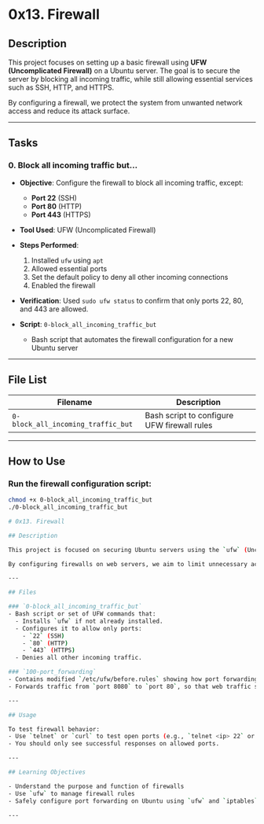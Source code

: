 # 0x13. Firewall

## Description

This project focuses on setting up a basic firewall using **UFW (Uncomplicated Firewall)** on a Ubuntu server. The goal is to secure the server by blocking all incoming traffic, while still allowing essential services such as SSH, HTTP, and HTTPS.

By configuring a firewall, we protect the system from unwanted network access and reduce its attack surface.

---

## Tasks

### 0. Block all incoming traffic but...

- **Objective**: Configure the firewall to block all incoming traffic, except:
  - **Port 22** (SSH)
  - **Port 80** (HTTP)
  - **Port 443** (HTTPS)

- **Tool Used**: UFW (Uncomplicated Firewall)

- **Steps Performed**:
  1. Installed `ufw` using `apt`
  2. Allowed essential ports
  3. Set the default policy to deny all other incoming connections
  4. Enabled the firewall

- **Verification**: Used `sudo ufw status` to confirm that only ports 22, 80, and 443 are allowed.

- **Script**: `0-block_all_incoming_traffic_but`
  - Bash script that automates the firewall configuration for a new Ubuntu server

---

## File List

| Filename                         | Description                                              |
|----------------------------------|----------------------------------------------------------|
| `0-block_all_incoming_traffic_but` | Bash script to configure UFW firewall rules             |

---

## How to Use

### Run the firewall configuration script:

```bash
chmod +x 0-block_all_incoming_traffic_but
./0-block_all_incoming_traffic_but

# 0x13. Firewall

## Description

This project is focused on securing Ubuntu servers using the `ufw` (Uncomplicated Firewall). It demonstrates how to set up a basic firewall configuration, allow essential services, and implement port forwarding.

By configuring firewalls on web servers, we aim to limit unnecessary access while enabling legitimate traffic for services such as SSH, HTTP, and HTTPS.

---

## Files

### `0-block_all_incoming_traffic_but`
- Bash script or set of UFW commands that:
  - Installs `ufw` if not already installed.
  - Configures it to allow only ports:
    - `22` (SSH)
    - `80` (HTTP)
    - `443` (HTTPS)
  - Denies all other incoming traffic.

### `100-port_forwarding`
- Contains modified `/etc/ufw/before.rules` showing how port forwarding was configured.
- Forwards traffic from `port 8080` to `port 80`, so that web traffic sent to 8080 is served by Nginx (which listens on port 80 only).

---

## Usage

To test firewall behavior:
- Use `telnet` or `curl` to test open ports (e.g., `telnet <ip> 22` or `curl -sI <ip>:8080`)
- You should only see successful responses on allowed ports.

---

## Learning Objectives

- Understand the purpose and function of firewalls
- Use `ufw` to manage firewall rules
- Safely configure port forwarding on Ubuntu using `ufw` and `iptables`

---


